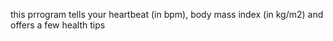this prrogram tells your heartbeat (in bpm), body mass index (in kg/m2) and offers a few health tips

